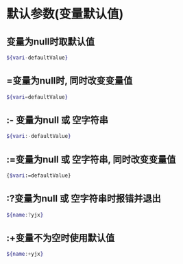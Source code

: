 # **默认参数(变量默认值)**

## 变量为null时取默认值

```sh
${vari-defaultValue}
```

## =变量为null时, 同时改变变量值

```sh
${vari=defaultValue}
```



## :- 变量为null 或 空字符串

```sh
${vari:-defaultValue}
```



## :=变量为null 或 空字符串, 同时改变变量值

```sh
{$vari:=defaultValue}
```

## :?变量为null 或 空字符串时报错并退出

```sh
${name:?yjx}
```

## :+变量不为空时使用默认值

```sh
${name:+yjx}
```



